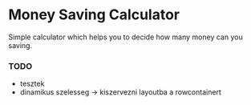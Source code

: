 # Money Saving Calculator
Simple calculator which helps you to decide how many money can you saving.

### TODO
- tesztek
- dinamikus szelesseg -> kiszervezni layoutba a rowcontainert
